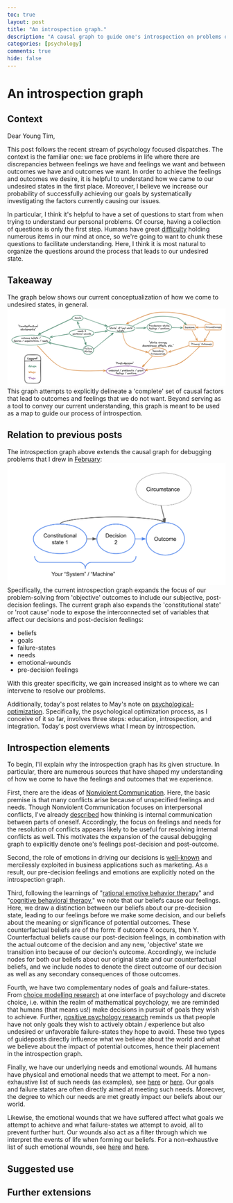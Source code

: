 ```yaml
---
toc: true
layout: post
title: "An introspection graph."
description: "A causal graph to guide one's introspection on problems of life."
categories: [psychology]
comments: true
hide: false
---
```


# An introspection graph


## Context

Dear Young Tim,

This post follows the recent stream of psychology focused dispatches.
The context is the familiar one:
we face problems in life where there are
discrepancies between feelings we have and feelings we want
and between outcomes we have and outcomes we want.
In order to achieve the feelings and outcomes we desire,
it is helpful to understand how we came to our undesired states in the first
place. Moreover, I believe we increase our probability of successfully achieving
our goals by systematically investigating the factors currently causing our
issues.

In particular, I think it's helpful to have a set of questions to start from
when trying to understand our personal problems.
Of course, having a collection of questions is only the first step.
Humans have great [difficulty](https://en.wikipedia.org/wiki/The_Magical_Number_Seven,_Plus_or_Minus_Two)
holding numerous items in our mind at once,
so we're going to want to chunk these questions to facilitate understanding.
Here, I think it is most natural to organize the questions around the
process that leads to our undesired state.


## Takeaway
The graph below shows our current conceptualization of how we come to undesired
states, in general.
<img src="../images/2021-09-19_introspection-graph.png">
This graph attempts to explicitly delineate a 'complete' set of causal factors
that lead to outcomes and feelings that we do not want.
Beyond serving as a tool to convey our current understanding,
this graph is meant to be used as a map to guide our process of introspection.


## Relation to previous posts

The introspection graph above extends the causal graph for debugging problems
that I drew in
[February](https://timothyb0912.github.io/blog/reading/2021/02/28/Causally-Engineering-Life.html):
<img src="../images/the-system-dalio-carpenter.png">
Specifically, the current introspection graph expands the focus of our
problem-solving from 'objective' outcomes to include our subjective,
post-decision feelings.
The current graph also expands the 'constitutional state' or 'root cause' node
to expose the interconnected set of variables that affect our decisions and
post-decision feelings:
- beliefs
- goals
- failure-states
- needs
- emotional-wounds
- pre-decision feelings

With this greater specificity,
we gain increased insight as to where we can intervene to resolve our problems.

Additionally, today's post relates to May's note on
[psychological-optimization](https://timothyb0912.github.io/blog/psychology/2021/05/30/Psychological-optimization.html).
Specifically, the psychological optimization process,
as I conceive of it so far, involves three steps:
education, introspection, and integration.
Today's post overviews what I mean by introspection.

## Introspection elements

To begin, I'll explain why the introspection graph has its given structure.
In particular, there are numerous sources that have shaped my understanding of
how we come to have the feelings and outcomes that we experience.

First, there are the ideas of
[Nonviolent Communication](https://en.wikipedia.org/wiki/Nonviolent_Communication).
Here, the basic premise is that many conflicts arise because of unspecified
feelings and needs.
Though Nonviolent Communication focuses on interpersonal conflicts,
I've already [described](https://timothyb0912.github.io/blog/psychology/2021/08/16/Effective-thinking-is-effective-communication.html)
how thinking is internal communication between parts of oneself.
Accordingly, the focus on feelings and needs for the resolution of conflicts
appears likely to be useful for resolving internal conflicts as well.
This motivates the expansion of the causal debugging graph to explicitly denote
one's feelings post-decision and post-outcome.

Second, the role of emotions in driving our decisions is
[well-known](https://www.psychologytoday.com/us/blog/intense-emotions-and-strong-feelings/201012/it-or-not-emotions-will-drive-the-decisions-you)
and mercilessly exploited in business applications such as marketing.
As a result, our pre-decision feelings and emotions are explicitly noted on
the introspection graph.

Third, following the learnings of
"[rational emotive behavior therapy](https://en.wikipedia.org/wiki/Rational_emotive_behavior_therapy)" and
"[cognitive behavioral therapy](https://en.wikipedia.org/wiki/Cognitive_behavioral_therapy),"
we note that our beliefs cause our feelings.
Here, we draw a distinction between our beliefs about our pre-decision state,
leading to our feelings before we make some decision,
and our beliefs about the meaning or significance of potential outcomes.
These counterfactual beliefs are of the form: if outcome X occurs, then Y.
Counterfactual beliefs cause our post-decision feelings,
in combination with the actual outcome of the decision and
any new, 'objective' state we transition into because of our decion's outcome.
Accordingly, we include nodes for both our beliefs about our original state and
our counterfactual beliefs, and we include nodes to denote the direct outcome
of our decision as well as any secondary consequences of those outcomes.


<!-- describe goal and failure-state nodes -->
Fourth, we have two complementary nodes of goals and failure-states.
From [choice modelling research](https://www.sciencedirect.com/science/article/abs/pii/S002224961300028X)
at one interface of psychology and discrete choice,
i.e. within the realm of mathematical psychology,
we are reminded that humans (that means us!)
make decisions in pursuit of goals they wish to achieve.
Further, [positive psychology research](https://psycnet.apa.org/record/2003-04013-006)
reminds us that people have not only
goals they wish to actively obtain / experience
but also undesired or unfavorable failure-states they hope to avoid.
These two types of guideposts directly influence what we believe about the world
and what we believe about the impact of potential outcomes,
hence their placement in the introspection graph.

<!-- describe needs and emotional wounds nodes -->
Finally, we have our underlying needs and emotional wounds.
All humans have physical and emotional needs that we attempt to meet.
For a non-exhaustive list of such needs (as examples),
see [here](https://www.cnvc.org/training/resource/needs-inventory) or
[here](http://sfhelp.org/relate/keys/needs.htm).
Our goals and failure states are often directly aimed at meeting such needs.
Moreover, the degree to which our needs are met greatly impact our beliefs about
our world.

Likewise, the emotional wounds that we have suffered affect what goals we
attempt to achieve and what failure-states we attempt to avoid,
all to prevent further hurt.
Our wounds also act as a filter through which we interpret the events of life
when forming our beliefs.
For a non-exhaustive list of such emotional wounds,
see [here](https://web.archive.org/web/20210816011433/https://selftherapyjourney.com/Pattern/Beginning/List_of_Wounds.aspx)
and [here](http://sfhelp.org/gwc/wounds.htm).


## Suggested use


## Further extensions
